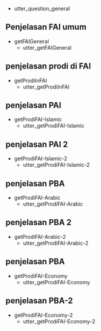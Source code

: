  - utter_question_general

## Penjelasan FAI umum
* getFAIGeneral
  - utter_getFAIGeneral

## penjelasan prodi di FAI
* getProdiInFAI
  - utter_getProdiInFAI

## penjelasan PAI
* getProdiFAI-Islamic
  - utter_getProdiFAI-Islamic

## penjelasan PAI 2
* getProdiFAI-Islamic-2
  - utter_getProdiFAI-Islamic-2

## penjelasan PBA
* getProdiFAI-Arabic
  - utter_getProdiFAI-Arabic

## penjelasan PBA 2
* getProdiFAI-Arabic-2
  - utter_getProdiFAI-Arabic-2

## penjelasan PBA
* getProdiFAI-Economy
  - utter_getProdiFAI-Economy

## penjelasan PBA-2
* getProdiFAI-Economy-2
  - utter_getProdiFAI-Economy-2
